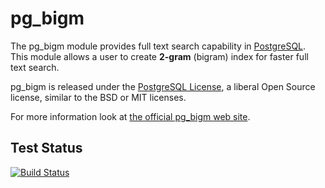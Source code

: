# pg_bigm
The pg_bigm module provides full text search capability in [PostgreSQL](https://www.postgresql.org/).
This module allows a user to create **2-gram** (bigram) index for faster full text search.

pg_bigm is released under the [PostgreSQL License](https://opensource.org/licenses/postgresql), a liberal Open Source license, similar to the BSD or MIT licenses.

For more information look at [the official pg_bigm web site](https://pgbigm.osdn.jp/index_en.html).

## Test Status
[![Build Status](https://travis-ci.com/pgbigm/pg_bigm.svg?branch=master)](https://travis-ci.com/github/pgbigm/pg_bigm)
